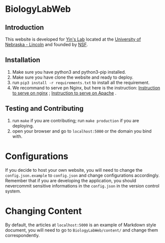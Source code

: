 # BiologyLabWeb

## Introduction

This website is developed for [Yin's Lab](http://bcb.unl.edu/) located at
the [University of Nebraska - Lincoln](https://www.unl.edu) and founded by [NSF](https://www.nsf.gov/).

## Installation

1. Make sure you have python3 and python3-pip installed.
2. Make sure you have clone the website and ready to deploy.
3. run `pip3 install -r requirements.txt` to install all the requirement.
4. We recommand to serve pn Nginx, but here is the
   instruction: [Instruction to serve on nginx](https://www.digitalocean.com/community/tutorials/how-to-serve-flask-applications-with-uswgi-and-nginx-on-ubuntu-18-04)
   ; [Instruction to serve on Apache](https://www.digitalocean.com/community/tutorials/how-to-deploy-a-flask-application-on-an-ubuntu-vps)
   .

## Testing and Contributing

1. run `make` if you are contributing; run `make production` if you are deploying.
2. open your browser and go to `localhost:5000` or the domain you bind with.

# Configurations

If you decide to host your own website, you will need to change the `config.json.example` to `config.json` and change
configurations accordingly. Remember that if you are developing the application, you should nevercommit sensitive
informations in the `config.json` in the version control system.

# Changing Content

By default, the articles at `localhost:5000` is an example of Markdown style document, you will need to go
to `BiologyLabWeb/content/` and change them correspondently.
